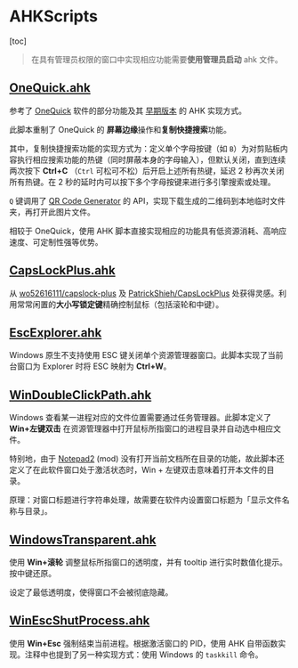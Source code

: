 # AHKScripts

[toc]

> 在具有管理员权限的窗口中实现相应功能需要**使用管理员启动** ahk 文件。

## [OneQuick.ahk](OneQuick.ahk)

参考了 [OneQuick](https://onequick.org/) 软件的部分功能及其 [早期版本](https://github.com/OneQuick/OneQuick.AHK-legacy) 的 AHK 实现方式。

此脚本重制了 OneQuick 的 **屏幕边缘**操作和**复制快捷搜索**功能。

其中，复制快捷搜索功能的实现方式为：定义单个字母按键（如 `B`）为对剪贴板内容执行相应搜索功能的热键（同时屏蔽本身的字母输入），但默认关闭，直到连续两次按下 **Ctrl+C** （`Ctrl` 可松可不松）后开启上述所有热键，延迟 2 秒再次关闭所有热键。在 2 秒的延时内可以按下多个字母按键来进行多引擎搜索或处理。

`Q` 键调用了 [QR Code Generator](http://goqr.me/) 的 API，实现下载生成的二维码到本地临时文件夹，再打开此图片文件。

相较于 OneQuick，使用 AHK 脚本直接实现相应的功能具有低资源消耗、高响应速度、可定制性强等优势。

## [CapsLockPlus.ahk](CapsLockPlus.ahk)

从 [wo52616111/capslock-plus](https://github.com/wo52616111/capslock-plus) 及 [PatrickShieh/CapsLockPlus](https://github.com/PatrickShieh/CapsLockPlus) 处获得灵感。利用常常闲置的**大小写锁定键**精确控制鼠标（包括滚轮和中键）。

## [EscExplorer.ahk](EscExplorer.ahk)

Windows 原生不支持使用 ESC 键关闭单个资源管理器窗口。此脚本实现了当前台窗口为 Explorer 时将 ESC 映射为 **Ctrl+W**。

## [WinDoubleClickPath.ahk](WinDoubleClickPath.ahk)

Windows 查看某一进程对应的文件位置需要通过任务管理器。此脚本定义了 **Win+左键双击** 在资源管理器中打开鼠标所指窗口的进程目录并自动选中相应文件。

特别地，由于 [Notepad2](https://notepad2.com) (mod) 没有打开当前文档所在目录的功能，故此脚本还定义了在此软件窗口处于激活状态时，Win + 左键双击意味着打开本文件的目录。

原理：对窗口标题进行字符串处理，故需要在软件内设置窗口标题为「显示文件名称与目录」。

## [WindowsTransparent.ahk](WindowsTransparent.ahk)

使用 **Win+滚轮** 调整鼠标所指窗口的透明度，并有 tooltip 进行实时数值化提示。按中键还原。

设定了最低透明度，使得窗口不会被彻底隐藏。

## [WinEscShutProcess.ahk](WinEscShutProcess.ahk)

使用 **Win+Esc** 强制结束当前进程。根据激活窗口的 PID，使用 AHK 自带函数实现。注释中也提到了另一种实现方式：使用 Windows 的 `taskkill` 命令。
